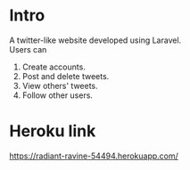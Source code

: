 # Intro
A twitter-like website developed using Laravel. 
<br>Users can 
1. Create accounts.
2. Post and delete tweets.
3. View others' tweets.
4. Follow other users.
# Heroku link
https://radiant-ravine-54494.herokuapp.com/
